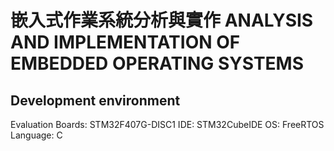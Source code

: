 # 嵌入式作業系統分析與實作 ANALYSIS AND IMPLEMENTATION OF EMBEDDED OPERATING SYSTEMS

## Development environment
Evaluation Boards: STM32F407G-DISC1
IDE: STM32CubeIDE
OS: FreeRTOS
Language: C
